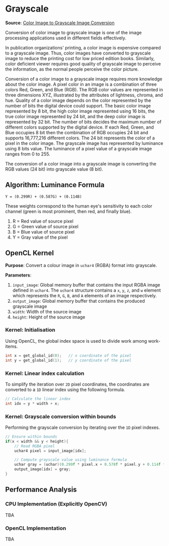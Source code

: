 # Grayscale
**Source**: [Color Image to Grayscale Image Conversion](https://ieeexplore.ieee.org/abstract/document/5445596?signout=success)

Conversion of color image to grayscale image is one of the image processing applications used in different fields effectively.

In publication organizations' printing, a color image is expensive compared to a grayscale image. Thus, color images have converted to grayscale image to reduce the printing cost for low priced edition books. Similarly, color deficient viewer requires good quality of grayscale image to perceive the information, as the normal people perceive the color picture.

Conversion of a color image to a grayscale image requires more knowledge about the color image. A pixel color in an image is a combination of three colors Red, Green, and Blue (RGB). The RGB color values are represented in three dimensions XYZ, illustrated by the attributes of lightness, chroma, and hue. Quality of a color image depends on the color represented by the number of bits the digital device could support. The basic color image represented by 8 bit, the high color image represented using 16 bits, the true color image represented by 24 bit, and the deep color image is represented by 32 bit. The number of bits decides the maximum number of different colors supported by the digital device. If each Red, Green, and Blue occupies 8 bit then the combination of RGB occupies 24 bit and supports 16,777,216 different colors. The 24 bit represents the color of a pixel in the color image. The grayscale image has represented by luminance using 8 bits value. The luminance of a pixel value of a grayscale image ranges from 0 to 255. 

The conversion of a color image into a grayscale image is converting the RGB values (24 bit) into grayscale value (8 bit).

## Algorithm: Luminance Formula
```shell
Y = (0.299R) + (0.587G) + (0.114B)
```

These weights correspond to the human eye's sensitivity to each color channel (green is most prominent, then red, and finally blue).

1. R = Red value of source pixel
2. G = Green value of source pixel
3. B = Blue value of source pixel
4. Y = Gray value of the pixel

## OpenCL Kernel
**Purpose**: Convert a colour image in `uchar4` (RGBA) format into grayscale.

**Parameters**:
1. `input_image`: Global memory buffer that contains the input RGBA image defined in `uchar4`. The `uchar4` structure contains a `x`, `y`, `z`, and `w` element which represents the `R`, `G`, `B`, and `A` elements of an image respectively.
2. `output_image`: Global memory buffer that contains the produced grayscale image
3. `width`: Width of the source image
4. `height`: Height of the source image

### Kernel: Initialisation
Using OpenCL, the global index space is used to divide work among work-items.

```c++
int x = get_global_id(0);   // x coordinate of the pixel
int y = get_global_id(1);   // y coordinate of the pixel
```
### Kernel: Linear index calculation
To simplify the iteration over `2D` pixel coordinates, the coordinates are converted to a `1D` linear index using the following formula.

```c++
// Calculate the linear index
int idx = y * width + x;
```

### Kernel: Grayscale conversion within bounds
Performing the grayscale conversion by iterating over the `1D` pixel indexes.

```c++
// Ensure within bounds
if(x < width && y < height){
    // Read RGBA pixel
    uchar4 pixel = input_image[idx];

    // Compute grayscale value using luminance formula
    uchar gray = (uchar)(0.299f * pixel.x + 0.578f * pixel.y + 0.114f * pixel.z);
    output_image[idx] = gray;
}
```

## Performance Analysis
### CPU Implementation (Explicitly OpenCV)
TBA

### OpenCL Implementation
TBA